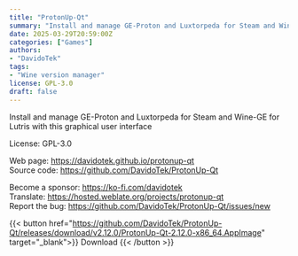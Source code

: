 ```yaml
---
title: "ProtonUp-Qt"
summary: "Install and manage GE-Proton and Luxtorpeda for Steam and Wine-GE for Lutris with this graphical user interface"
date: 2025-03-29T20:59:00Z
categories: ["Games"]
authors:
- "DavidoTek"
tags: 
- "Wine version manager"
license: GPL-3.0
draft: false
---
```


Install and manage GE-Proton and Luxtorpeda for Steam and Wine-GE for Lutris with this graphical user interface

License: GPL-3.0

Web page: <https://davidotek.github.io/protonup-qt>  
Source code: <https://github.com/DavidoTek/ProtonUp-Qt>

Become a sponsor: <https://ko-fi.com/davidotek>  
Translate: <https://hosted.weblate.org/projects/protonup-qt>  
Report the bug: <https://github.com/DavidoTek/ProtonUp-Qt/issues/new>  

{{< button href="https://github.com/DavidoTek/ProtonUp-Qt/releases/download/v2.12.0/ProtonUp-Qt-2.12.0-x86_64.AppImage" target="_blank">}}
Download
{{< /button >}}